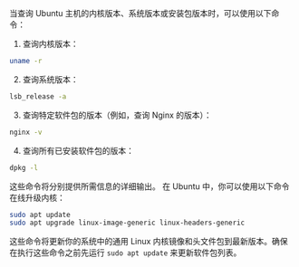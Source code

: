 当查询 Ubuntu 主机的内核版本、系统版本或安装包版本时，可以使用以下命令：

1. 查询内核版本：
```bash
uname -r
```

2. 查询系统版本：
```bash
lsb_release -a
```

3. 查询特定软件包的版本（例如，查询 Nginx 的版本）：
```bash
nginx -v
```

4. 查询所有已安装软件包的版本：
```bash
dpkg -l
```

这些命令将分别提供所需信息的详细输出。
在 Ubuntu 中，你可以使用以下命令在线升级内核：

```bash
sudo apt update
sudo apt upgrade linux-image-generic linux-headers-generic
```

这些命令将更新你的系统中的通用 Linux 内核镜像和头文件包到最新版本。确保在执行这些命令之前先运行 `sudo apt update` 来更新软件包列表。

